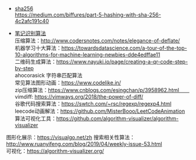  - [sha256](https://webassemblycode.com/sha256-books-implementation/)    
 https://medium.com/biffures/part-5-hashing-with-sha-256-4c2afc191c40
 
 - [笔记识别算法](https://jackschaedler.github.io/handwriting-recognition/)  
 压缩算法：http://www.codersnotes.com/notes/elegance-of-deflate/  
 机器学习十大算法：https://towardsdatascience.com/a-tour-of-the-top-10-algorithms-for-machine-learning-newbies-dde4edffae11  
 二维码生成算法：https://www.nayuki.io/page/creating-a-qr-code-step-by-step  
 ahocorasick 字符串匹配算法  
 常见算法图形动画：https://www.codelike.in/  
 zip压缩算法：https://www.cnblogs.com/esingchan/p/3958962.html　　  
 vimdiff: https://vimways.org/2018/the-power-of-diff/  
 谷歌代码搜索算法：https://swtch.com/~rsc/regexp/regexp4.html    
 leecode动画解法：https://github.com/MisterBooo/LeetCodeAnimation    
 算法可视化工具：https://github.com/algorithm-visualizer/algorithm-visualizer  
   
图形化展示：https://visualgo.net/zh
搜索相关性算法：http://www.ruanyifeng.com/blog/2019/04/weekly-issue-53.html  
可视化：https://algorithm-visualizer.org/  
